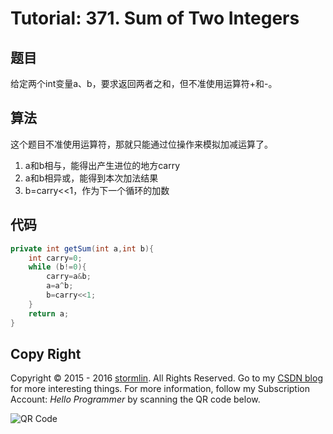 # Tutorial: 371. Sum of Two Integers

## 题目
给定两个int变量a、b，要求返回两者之和，但不准使用运算符+和-。

## 算法
这个题目不准使用运算符，那就只能通过位操作来模拟加减运算了。
1. a和b相与，能得出产生进位的地方carry
2. a和b相异或，能得到本次加法结果
3. b=carry<<1，作为下一个循环的加数

## 代码
```java
private int getSum(int a,int b){
    int carry=0;
    while (b!=0){
        carry=a&b;
        a=a^b;
        b=carry<<1;
    }
    return a;
}
```

## Copy Right
Copyright © 2015 - 2016 [stormlin](http://www.stormlin.com/). All Rights Reserved.
Go to my [CSDN blog](http://blog.csdn.net/atmiao) for more interesting things.
For more information, follow my Subscription Account: *Hello Programmer* by scanning the QR code below.

![QR Code](http://img.blog.csdn.net/20161209103948618?watermark/2/text/aHR0cDovL2Jsb2cuY3Nkbi5uZXQvYXRtaWFv/font/5a6L5L2T/fontsize/400/fill/I0JBQkFCMA==/dissolve/70/gravity/SouthEast)